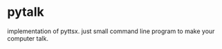 pytalk
======

implementation of pyttsx. just small command line program to make your computer talk.